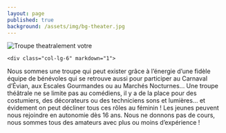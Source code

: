 ```yaml
---
layout: page
published: true
background: /assets/img/bg-theater.jpg
---
```


<div class="row">
    <div class="col-lg-6">
        <img src="{{site.baseurl}}/assets/img/photo-troupe.jpg" alt="Troupe theatralement votre" />
    </div>

    <div class="col-lg-6" markdown="1">

Nous sommes une troupe qui peut exister grâce à l’énergie d’une fidèle équipe de bénévoles qui se retrouve aussi pour participer au Carnaval d’Évian, aux Escales Gourmandes ou au Marchés Nocturnes...
Une troupe théâtrale ne se limite pas au comédiens, il y a de la place pour des costumiers, des décorateurs ou des techniciens sons et lumières… et évidement on peut décliner tous ces rôles au féminin ! Les jeunes peuvent nous rejoindre en autonomie dès 16 ans. Nous ne donnons pas de cours, nous sommes tous des amateurs avec plus ou moins d’expérience !

</div>

